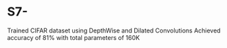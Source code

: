 # S7-
Trained CIFAR dataset using DepthWise and Dilated Convolutions
Achieved accuracy of 81% with total parameters of 160K

